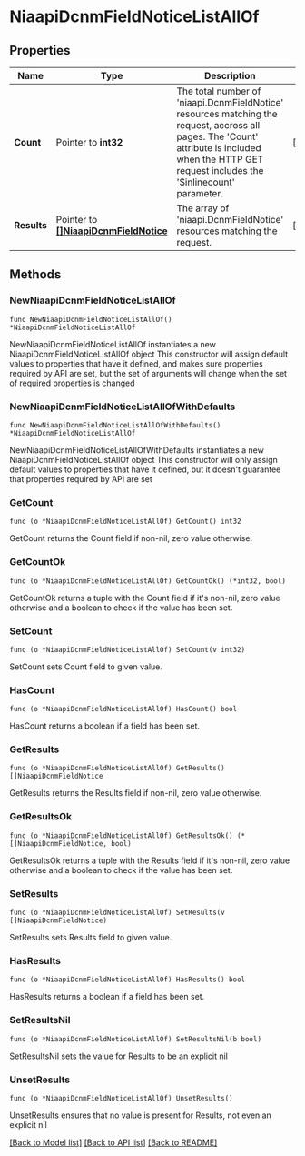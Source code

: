 # NiaapiDcnmFieldNoticeListAllOf

## Properties

Name | Type | Description | Notes
------------ | ------------- | ------------- | -------------
**Count** | Pointer to **int32** | The total number of &#39;niaapi.DcnmFieldNotice&#39; resources matching the request, accross all pages. The &#39;Count&#39; attribute is included when the HTTP GET request includes the &#39;$inlinecount&#39; parameter. | [optional] 
**Results** | Pointer to [**[]NiaapiDcnmFieldNotice**](NiaapiDcnmFieldNotice.md) | The array of &#39;niaapi.DcnmFieldNotice&#39; resources matching the request. | [optional] 

## Methods

### NewNiaapiDcnmFieldNoticeListAllOf

`func NewNiaapiDcnmFieldNoticeListAllOf() *NiaapiDcnmFieldNoticeListAllOf`

NewNiaapiDcnmFieldNoticeListAllOf instantiates a new NiaapiDcnmFieldNoticeListAllOf object
This constructor will assign default values to properties that have it defined,
and makes sure properties required by API are set, but the set of arguments
will change when the set of required properties is changed

### NewNiaapiDcnmFieldNoticeListAllOfWithDefaults

`func NewNiaapiDcnmFieldNoticeListAllOfWithDefaults() *NiaapiDcnmFieldNoticeListAllOf`

NewNiaapiDcnmFieldNoticeListAllOfWithDefaults instantiates a new NiaapiDcnmFieldNoticeListAllOf object
This constructor will only assign default values to properties that have it defined,
but it doesn't guarantee that properties required by API are set

### GetCount

`func (o *NiaapiDcnmFieldNoticeListAllOf) GetCount() int32`

GetCount returns the Count field if non-nil, zero value otherwise.

### GetCountOk

`func (o *NiaapiDcnmFieldNoticeListAllOf) GetCountOk() (*int32, bool)`

GetCountOk returns a tuple with the Count field if it's non-nil, zero value otherwise
and a boolean to check if the value has been set.

### SetCount

`func (o *NiaapiDcnmFieldNoticeListAllOf) SetCount(v int32)`

SetCount sets Count field to given value.

### HasCount

`func (o *NiaapiDcnmFieldNoticeListAllOf) HasCount() bool`

HasCount returns a boolean if a field has been set.

### GetResults

`func (o *NiaapiDcnmFieldNoticeListAllOf) GetResults() []NiaapiDcnmFieldNotice`

GetResults returns the Results field if non-nil, zero value otherwise.

### GetResultsOk

`func (o *NiaapiDcnmFieldNoticeListAllOf) GetResultsOk() (*[]NiaapiDcnmFieldNotice, bool)`

GetResultsOk returns a tuple with the Results field if it's non-nil, zero value otherwise
and a boolean to check if the value has been set.

### SetResults

`func (o *NiaapiDcnmFieldNoticeListAllOf) SetResults(v []NiaapiDcnmFieldNotice)`

SetResults sets Results field to given value.

### HasResults

`func (o *NiaapiDcnmFieldNoticeListAllOf) HasResults() bool`

HasResults returns a boolean if a field has been set.

### SetResultsNil

`func (o *NiaapiDcnmFieldNoticeListAllOf) SetResultsNil(b bool)`

 SetResultsNil sets the value for Results to be an explicit nil

### UnsetResults
`func (o *NiaapiDcnmFieldNoticeListAllOf) UnsetResults()`

UnsetResults ensures that no value is present for Results, not even an explicit nil

[[Back to Model list]](../README.md#documentation-for-models) [[Back to API list]](../README.md#documentation-for-api-endpoints) [[Back to README]](../README.md)


